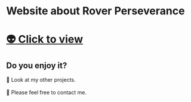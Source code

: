 # Website about Rover Perseverance


# [:alien: Click to view](https://marcie290.github.io/Website-about-Rover-Perseverance/)

## Do you enjoy it?

:eyes: Look at my other projects.
</br>
</br>
:speech_balloon: Please feel free to contact me.
